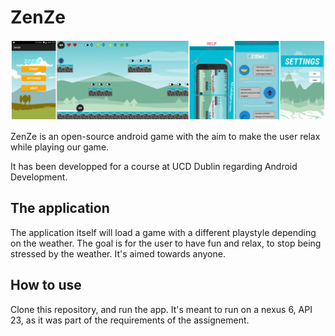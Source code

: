 # ZenZe

![Screenshot](zenzescreenshot.jpg)

ZenZe is an open-source android game with the aim to make the user relax while playing our game. 

It has been developped for a course at UCD Dublin regarding Android Development. 

## The application

The application itself will load a game with a different playstyle depending on the weather. The goal is for the user to have fun and relax, to stop being stressed by the weather. It's aimed towards anyone.

## How to use

Clone this repository, and run the app. It's meant to run on a nexus 6, API 23, as it was part of the requirements of the assignement. 

